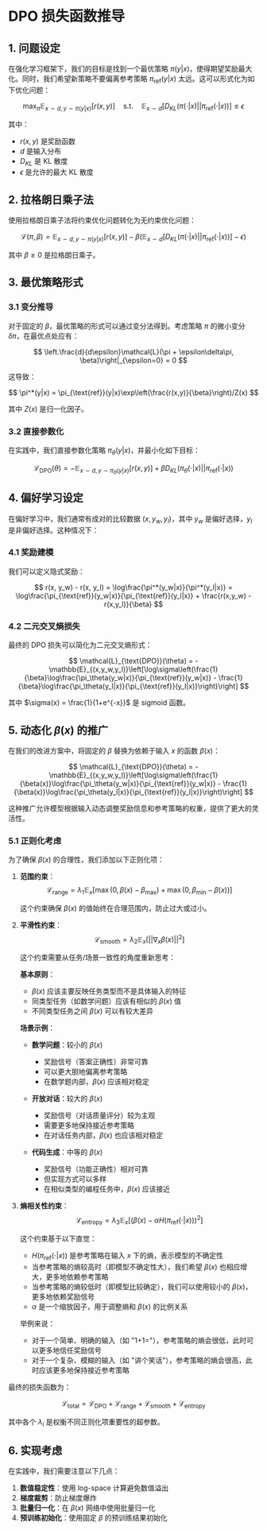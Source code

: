 # DPO 损失函数推导

## 1. 问题设定

在强化学习框架下，我们的目标是找到一个最优策略 $\pi(y|x)$，使得期望奖励最大化。同时，我们希望新策略不要偏离参考策略 $\pi_{\text{ref}}(y|x)$ 太远。这可以形式化为如下优化问题：

$$
\max_{\pi} \mathbb{E}_{x \sim d, y \sim \pi(y|x)}[r(x, y)] \quad \text{s.t.} \quad \mathbb{E}_{x \sim d}[D_{KL}(\pi(\cdot|x) || \pi_{\text{ref}}(\cdot|x))] \leq \epsilon
$$

其中：
- $r(x, y)$ 是奖励函数
- $d$ 是输入分布
- $D_{KL}$ 是 KL 散度
- $\epsilon$ 是允许的最大 KL 散度

## 2. 拉格朗日乘子法

使用拉格朗日乘子法将约束优化问题转化为无约束优化问题：

$$
\mathcal{L}(\pi, \beta) = \mathbb{E}_{x \sim d, y \sim \pi(y|x)}[r(x, y)] - \beta(\mathbb{E}_{x \sim d}[D_{KL}(\pi(\cdot|x) || \pi_{\text{ref}}(\cdot|x))] - \epsilon)
$$

其中 $\beta \geq 0$ 是拉格朗日乘子。

## 3. 最优策略形式

### 3.1 变分推导

对于固定的 $\beta$，最优策略的形式可以通过变分法得到。考虑策略 $\pi$ 的微小变分 $\delta \pi$，在最优点处应有：

$$
\left.\frac{d}{d\epsilon}\mathcal{L}(\pi + \epsilon\delta\pi, \beta)\right|_{\epsilon=0} = 0
$$

这导致：

$$
\pi^*(y|x) = \pi_{\text{ref}}(y|x)\exp\left(\frac{r(x,y)}{\beta}\right)/Z(x)
$$

其中 $Z(x)$ 是归一化因子。

### 3.2 直接参数化

在实践中，我们直接参数化策略 $\pi_\theta(y|x)$，并最小化如下目标：

$$
\mathcal{L}_{\text{DPO}}(\theta) = -\mathbb{E}_{x \sim d, y \sim \pi_\theta(y|x)}[r(x, y)] + \beta D_{KL}(\pi_\theta(\cdot|x) || \pi_{\text{ref}}(\cdot|x))
$$

## 4. 偏好学习设定

在偏好学习中，我们通常有成对的比较数据 $(x, y_w, y_l)$，其中 $y_w$ 是偏好选择，$y_l$ 是非偏好选择。这种情况下：

### 4.1 奖励建模

我们可以定义隐式奖励：

$$
r(x, y_w) - r(x, y_l) = \log\frac{\pi^*(y_w|x)}{\pi^*(y_l|x)} = \log\frac{\pi_{\text{ref}}(y_w|x)}{\pi_{\text{ref}}(y_l|x)} + \frac{r(x,y_w) - r(x,y_l)}{\beta}
$$

### 4.2 二元交叉熵损失

最终的 DPO 损失可以简化为二元交叉熵形式：

$$
\mathcal{L}_{\text{DPO}}(\theta) = -\mathbb{E}_{(x,y_w,y_l)}\left[\log\sigma\left(\frac{1}{\beta}\log\frac{\pi_\theta(y_w|x)}{\pi_{\text{ref}}(y_w|x)} - \frac{1}{\beta}\log\frac{\pi_\theta(y_l|x)}{\pi_{\text{ref}}(y_l|x)}\right)\right]
$$

其中 $\sigma(x) = \frac{1}{1+e^{-x}}$ 是 sigmoid 函数。

## 5. 动态化 $\beta(x)$ 的推广

在我们的改进方案中，将固定的 $\beta$ 替换为依赖于输入 $x$ 的函数 $\beta(x)$：

$$
\mathcal{L}_{\text{DPO}}(\theta) = -\mathbb{E}_{(x,y_w,y_l)}\left[\log\sigma\left(\frac{1}{\beta(x)}\log\frac{\pi_\theta(y_w|x)}{\pi_{\text{ref}}(y_w|x)} - \frac{1}{\beta(x)}\log\frac{\pi_\theta(y_l|x)}{\pi_{\text{ref}}(y_l|x)}\right)\right]
$$

这种推广允许模型根据输入动态调整奖励信息和参考策略的权重，提供了更大的灵活性。

### 5.1 正则化考虑

为了确保 $\beta(x)$ 的合理性，我们添加以下正则化项：

1. **范围约束**：
   $$\mathcal{L}_{\text{range}} = \lambda_1\mathbb{E}_x[\max(0, \beta(x) - \beta_{\text{max}}) + \max(0, \beta_{\text{min}} - \beta(x))]$$
   
   这个约束确保 $\beta(x)$ 的值始终在合理范围内，防止过大或过小。

2. **平滑性约束**：
   $$\mathcal{L}_{\text{smooth}} = \lambda_2\mathbb{E}_x[||\nabla_x\beta(x)||^2]$$
   
   这个约束需要从任务/场景一致性的角度重新思考：
   
   **基本原则**：
   - $\beta(x)$ 应该主要反映任务类型而不是具体输入的特征
   - 同类型任务（如数学问题）应该有相似的 $\beta(x)$ 值
   - 不同类型任务之间 $\beta(x)$ 可以有较大差异
   
   **场景示例**：
   - **数学问题**：较小的 $\beta(x)$
     - 奖励信号（答案正确性）非常可靠
     - 可以更大胆地偏离参考策略
     - 在数学题内部，$\beta(x)$ 应该相对稳定
   
   - **开放对话**：较大的 $\beta(x)$
     - 奖励信号（对话质量评分）较为主观
     - 需要更多地保持接近参考策略
     - 在对话任务内部，$\beta(x)$ 也应该相对稳定
   
   - **代码生成**：中等的 $\beta(x)$
     - 奖励信号（功能正确性）相对可靠
     - 但实现方式可以多样
     - 在相似类型的编程任务中，$\beta(x)$ 应该接近
   


3. **熵相关性约束**：
   $$\mathcal{L}_{\text{entropy}} = \lambda_3\mathbb{E}_x[(\beta(x) - \alpha H(\pi_{\text{ref}}(\cdot|x)))^2]$$
   
   这个约束基于以下直觉：
   - $H(\pi_{\text{ref}}(\cdot|x))$ 是参考策略在输入 $x$ 下的熵，表示模型的不确定性
   - 当参考策略的熵较高时（即模型不确定性大），我们希望 $\beta(x)$ 也相应增大，更多地依赖参考策略
   - 当参考策略的熵较低时（即模型比较确定），我们可以使用较小的 $\beta(x)$，更多地依赖奖励信号
   - $\alpha$ 是一个缩放因子，用于调整熵和 $\beta(x)$ 的比例关系

   举例来说：
   - 对于一个简单、明确的输入（如 "1+1="），参考策略的熵会很低，此时可以更多地信任奖励信号
   - 对于一个复杂、模糊的输入（如 "讲个笑话"），参考策略的熵会很高，此时应该更多地保持接近参考策略

最终的损失函数为：

$$
\mathcal{L}_{\text{total}} = \mathcal{L}_{\text{DPO}} + \mathcal{L}_{\text{range}} + \mathcal{L}_{\text{smooth}} + \mathcal{L}_{\text{entropy}}
$$

其中各个 $\lambda_i$ 是权衡不同正则化项重要性的超参数。

## 6. 实现考虑

在实践中，我们需要注意以下几点：

1. **数值稳定性**：使用 log-space 计算避免数值溢出
2. **梯度裁剪**：防止梯度爆炸
3. **批量归一化**：在 $\beta(x)$ 网络中使用批量归一化
4. **预训练初始化**：使用固定 $\beta$ 的预训练结果初始化 